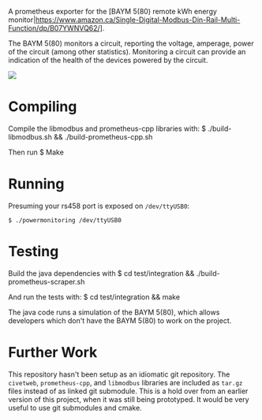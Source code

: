 A prometheus exporter for the [BAYM 5(80) remote kWh energy monitor|https://www.amazon.ca/Single-Digital-Modbus-Din-Rail-Multi-Function/dp/B07YWNVQ62/].

The BAYM 5(80) monitors a circuit, reporting the voltage, amperage, power of
the circuit (among other statistics). Monitoring a circuit can provide an
indication of the health of the devices powered by the circuit.

![](baym-5-80.jpg)


Compiling
=========

Compile the libmodbus and prometheus-cpp libraries with:
    $ ./build-libmodbus.sh && ./build-prometheus-cpp.sh

Then run
    $ Make


Running
=======

Presuming your rs458 port is exposed on `/dev/ttyUSB0`:

    $ ./powermonitoring /dev/ttyUSB0


Testing
=======

Build the java dependencies with
    $ cd test/integration && ./build-prometheus-scraper.sh

And run the tests with:
    $ cd test/integration && make

The java code runs a simulation of the BAYM 5(80), which allows developers which
don't have the BAYM 5(80) to work on the project.


Further Work
============

This repository hasn't been setup as an idiomatic git repository. The
`civetweb`, `prometheus-cpp`, and `libmodbus` libraries are included as `tar.gz`
files instead of as linked git submodule. This is a hold over from an earlier
version of this project, when it was still being prototyped. It would be very
useful to use git submodules and cmake.

